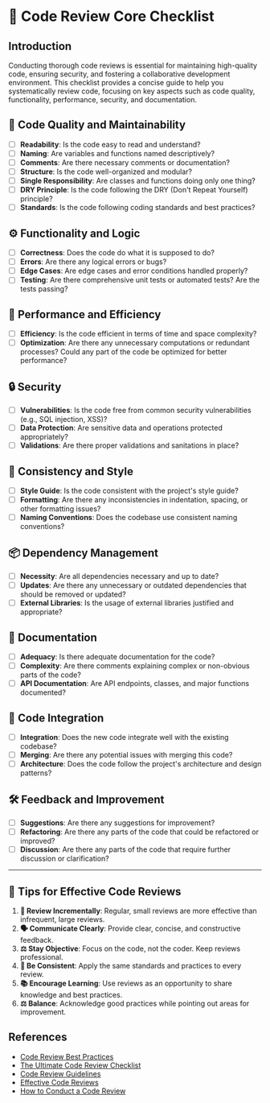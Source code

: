 # 📝 Code Review Core Checklist

## Introduction

Conducting thorough code reviews is essential for maintaining high-quality code, ensuring security, and fostering a collaborative development environment. This checklist provides a concise guide to help you systematically review code, focusing on key aspects such as code quality, functionality, performance, security, and documentation.

## 📐 Code Quality and Maintainability

- [ ] **Readability**: Is the code easy to read and understand?
- [ ] **Naming**: Are variables and functions named descriptively?
- [ ] **Comments**: Are there necessary comments or documentation?
- [ ] **Structure**: Is the code well-organized and modular?
- [ ] **Single Responsibility**: Are classes and functions doing only one thing?
- [ ] **DRY Principle**: Is the code following the DRY (Don't Repeat Yourself) principle?
- [ ] **Standards**: Is the code following coding standards and best practices?

## ⚙️ Functionality and Logic

- [ ] **Correctness**: Does the code do what it is supposed to do?
- [ ] **Errors**: Are there any logical errors or bugs?
- [ ] **Edge Cases**: Are edge cases and error conditions handled properly?
- [ ] **Testing**: Are there comprehensive unit tests or automated tests? Are the tests passing?

## 🚀 Performance and Efficiency

- [ ] **Efficiency**: Is the code efficient in terms of time and space complexity?
- [ ] **Optimization**: Are there any unnecessary computations or redundant processes? Could any part of the code be optimized for better performance?

## 🔒 Security

- [ ] **Vulnerabilities**: Is the code free from common security vulnerabilities (e.g., SQL injection, XSS)?
- [ ] **Data Protection**: Are sensitive data and operations protected appropriately?
- [ ] **Validations**: Are there proper validations and sanitations in place?

## 🎨 Consistency and Style

- [ ] **Style Guide**: Is the code consistent with the project's style guide?
- [ ] **Formatting**: Are there any inconsistencies in indentation, spacing, or other formatting issues?
- [ ] **Naming Conventions**: Does the codebase use consistent naming conventions?

## 📦 Dependency Management

- [ ] **Necessity**: Are all dependencies necessary and up to date?
- [ ] **Updates**: Are there any unnecessary or outdated dependencies that should be removed or updated?
- [ ] **External Libraries**: Is the usage of external libraries justified and appropriate?

## 📖 Documentation

- [ ] **Adequacy**: Is there adequate documentation for the code?
- [ ] **Complexity**: Are there comments explaining complex or non-obvious parts of the code?
- [ ] **API Documentation**: Are API endpoints, classes, and major functions documented?

## 🔗 Code Integration

- [ ] **Integration**: Does the new code integrate well with the existing codebase?
- [ ] **Merging**: Are there any potential issues with merging this code?
- [ ] **Architecture**: Does the code follow the project's architecture and design patterns?

## 🛠️ Feedback and Improvement

- [ ] **Suggestions**: Are there any suggestions for improvement?
- [ ] **Refactoring**: Are there any parts of the code that could be refactored or improved?
- [ ] **Discussion**: Are there any parts of the code that require further discussion or clarification?

---

## 🌟 Tips for Effective Code Reviews

1. **🔄 Review Incrementally**: Regular, small reviews are more effective than infrequent, large reviews.
2. **🗣️ Communicate Clearly**: Provide clear, concise, and constructive feedback.
3. **⚖️ Stay Objective**: Focus on the code, not the coder. Keep reviews professional.
4. **🧩 Be Consistent**: Apply the same standards and practices to every review.
5. **📚 Encourage Learning**: Use reviews as an opportunity to share knowledge and best practices.
6. **⚖️ Balance**: Acknowledge good practices while pointing out areas for improvement.

## References

- [Code Review Best Practices](https://smartbear.com/learn/code-review/best-practices-for-peer-code-review/)
- [The Ultimate Code Review Checklist](https://www.perforce.com/blog/qac/ultimate-code-review-checklist)
- [Code Review Guidelines](https://google.github.io/eng-practices/review/reviewer/)
- [Effective Code Reviews](https://www.jetbrains.com/help/idea/code-review.html)
- [How to Conduct a Code Review](https://docs.microsoft.com/en-us/azure/devops/learn/devops-at-microsoft/performing-effective-code-reviews)
